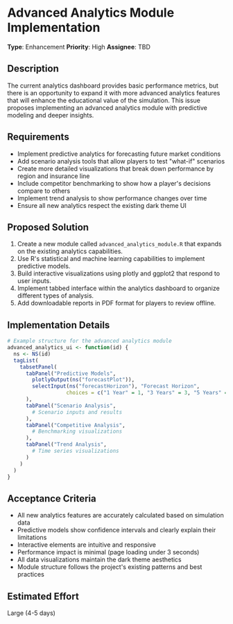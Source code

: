 # Advanced Analytics Module Implementation

**Type**: Enhancement
**Priority**: High
**Assignee**: TBD

## Description

The current analytics dashboard provides basic performance metrics, but there is an opportunity to expand it with more advanced analytics features that will enhance the educational value of the simulation. This issue proposes implementing an advanced analytics module with predictive modeling and deeper insights.

## Requirements

- Implement predictive analytics for forecasting future market conditions
- Add scenario analysis tools that allow players to test "what-if" scenarios
- Create more detailed visualizations that break down performance by region and insurance line
- Include competitor benchmarking to show how a player's decisions compare to others
- Implement trend analysis to show performance changes over time
- Ensure all new analytics respect the existing dark theme UI

## Proposed Solution

1. Create a new module called `advanced_analytics_module.R` that expands on the existing analytics capabilities.
2. Use R's statistical and machine learning capabilities to implement predictive models.
3. Build interactive visualizations using plotly and ggplot2 that respond to user inputs.
4. Implement tabbed interface within the analytics dashboard to organize different types of analysis.
5. Add downloadable reports in PDF format for players to review offline.

## Implementation Details

```R
# Example structure for the advanced analytics module
advanced_analytics_ui <- function(id) {
  ns <- NS(id)
  tagList(
    tabsetPanel(
      tabPanel("Predictive Models", 
        plotlyOutput(ns("forecastPlot")),
        selectInput(ns("forecastHorizon"), "Forecast Horizon", 
                   choices = c("1 Year" = 1, "3 Years" = 3, "5 Years" = 5))
      ),
      tabPanel("Scenario Analysis",
        # Scenario inputs and results
      ),
      tabPanel("Competitive Analysis", 
        # Benchmarking visualizations
      ),
      tabPanel("Trend Analysis",
        # Time series visualizations
      )
    )
  )
}
```

## Acceptance Criteria

- All new analytics features are accurately calculated based on simulation data
- Predictive models show confidence intervals and clearly explain their limitations
- Interactive elements are intuitive and responsive
- Performance impact is minimal (page loading under 3 seconds)
- All data visualizations maintain the dark theme aesthetics
- Module structure follows the project's existing patterns and best practices

## Estimated Effort

Large (4-5 days) 